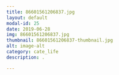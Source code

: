```yaml
---
title: 86601561206837.jpg
layout: default
modal-id: 25
date: 2019-06-28
img: 86601561206837.jpg
thumbnail: 86601561206837-thumbnail.jpg
alt: image-alt
category: cate_life
description: .

---
```

